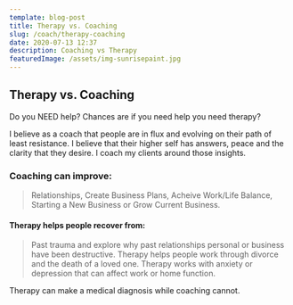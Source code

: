 ```yaml
---
template: blog-post
title: Therapy vs. Coaching
slug: /coach/therapy-coaching
date: 2020-07-13 12:37
description: Coaching vs Therapy
featuredImage: /assets/img-sunrisepaint.jpg
---
```

## Therapy vs. Coaching

Do you NEED help? Chances are if you need help you need therapy?

I believe as a coach that people are in flux and evolving on their path of least resistance. I believe that their higher self has answers, peace and the clarity that they desire.  I coach my clients around those insights.

### Coaching can improve:

> Relationships, Create Business Plans, Acheive Work/Life Balance, Starting a New Business or Grow Current Business.

#### Therapy helps people recover from: 

> Past trauma and explore why past relationships personal or business have been destructive. Therapy helps people work through divorce and the death of a loved one. Therapy works with anxiety or depression that can affect work or home function. 

Therapy can make a medical diagnosis while coaching cannot.